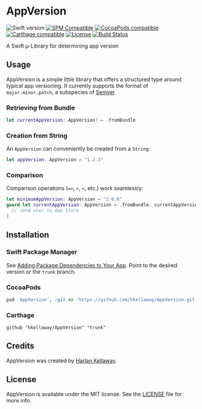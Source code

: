 # AppVersion 
![Swift version](https://img.shields.io/badge/Swift-5.0-orange.svg)
[![SPM Compatible](https://img.shields.io/badge/SPM-compatible-informational.svg)](https://github.com/apple/swift-package-manager)
[![CocoaPods compatible](https://img.shields.io/badge/CocoaPods-compatible-informational.svg)](https://github.com/CocoaPods/CocoaPods)
[![Carthage compatible](https://img.shields.io/badge/Carthage-compatible-informational.svg)](https://github.com/Carthage/Carthage)
[![License](https://img.shields.io/badge/License-MIT-lightgrey.svg)](https://github.com/hkellaway/AppVersion/blob/trunk/LICENSE)
[![Build Status](https://travis-ci.org/hkellaway/AppVersion.svg?branch=trunk)](https://travis-ci.org/hkellaway/AppVersion)

A Swift μ-Library for determining app version

## Usage

AppVersion is a simple little library that offers a structured type around typical app versioning. It currently supports the format of `major.minor.patch`, a subspecies of [Semver](https://semver.org/).

### Retrieving from Bundle

``` swift
let currentAppVersion: AppVersion? = .fromBundle
```

### Creation from String

An `AppVersion` can conveniently be created from a `String`:

``` swift
let appVersion: AppVersion = "1.2.3"
```

### Comparison

Comparison operations (`==`, `>`, `<`, etc.) work seamlessly:

``` swift
let minimumAppVersion: AppVersion = "2.0.0"
guard let currentAppVersion: AppVersion = .fromBundle, currentAppVersion >= minimumAppVersion else {
  // send user to App Store
}
```
## Installation

### Swift Package Manager

See [Adding Package Dependencies to Your App](https://developer.apple.com/documentation/xcode/adding_package_dependencies_to_your_app). Point to the desired version or the `trunk` branch.

### CocoaPods

```ruby
pod 'AppVersion', :git => 'https://github.com/hkellaway/AppVersion.git', :branch => 'trunk'
```

### Carthage

```
github "hkellaway/AppVersion" "trunk"
```

## Credits

AppVersion was created by [Harlan Kellaway](http://hkellaway.github.io).

## License

AppVersion is available under the MIT license. See the [LICENSE](https://github.com/hkellaway/AppVersion/blob/trunk/LICENSE) file for more info.
